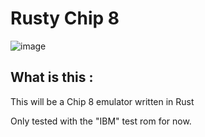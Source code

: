 Rusty Chip 8
============

![image](https://user-images.githubusercontent.com/2546901/184034319-4b689f71-0ba4-4b9c-ba3f-b82255aa8a2e.png)

What is this : 
--------------

This will be a Chip 8 emulator written in Rust

Only tested with the "IBM" test rom for now.
